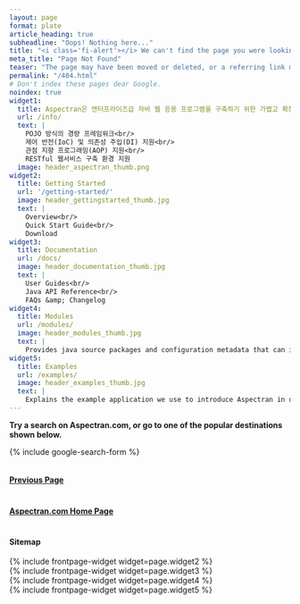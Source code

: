 ```yaml
---
layout: page
format: plate
article_heading: true
subheadline: "Oops! Nothing here..."
title: "<i class='fi-alert'></i> We can't find the page you were looking for."
meta_title: "Page Not Found"
teaser: "The page may have been moved or deleted, or a referring link may be incorrect."
permalink: "/404.html"
# Don't index these pages dear Google.
noindex: true
widget1:
  title: Aspectran은 엔터프라이즈급 자바 웹 응용 프로그램을 구축하기 위한 가볍고 확장 가능한 프레임워크입니다.
  url: /info/
  text: |
    POJO 방식의 경량 프레임워크<br/>
    제어 반전(IoC) 및 의존성 주입(DI) 지원<br/>
    관점 지향 프로그래밍(AOP) 지원<br/>
    RESTful 웹서비스 구축 환경 지원
  image: header_aspectran_thumb.png
widget2:
  title: Getting Started
  url: '/getting-started/'
  image: header_gettingstarted_thumb.jpg
  text: |
    Overview<br/>
    Quick Start Guide<br/>
    Download
widget3:
  title: Documentation
  url: /docs/
  image: header_documentation_thumb.jpg
  text: |
    User Guides<br/>
    Java API Reference<br/>
    FAQs &amp; Changelog
widget4:
  title: Modules
  url: /modules/
  image: header_modules_thumb.jpg
  text: |
    Provides java source packages and configuration metadata that can integrate the various external libraries.
widget5:
  title: Examples
  url: /examples/
  image: header_examples_thumb.jpg
  text: |
    Explains the example application we use to introduce Aspectran in detail.
---
```


**Try a search on Aspectran.com, or go to one of the popular destinations shown below.**

{% include google-search-form %}

<div class="row t40">
  <div class="medium-3 columns text-center t10">
    <div class="panel">
      <a href="javascript:history.back();"><h4><i class='fi-arrow-left'></i> Previous Page</h4></a>
    </div>
  </div>
  <div class="medium-6 columns text-center t10">
    <div class="panel">
      <a href="{{ site.baseurl }}/"><h4><i class='fi-home'></i> Aspectran.com Home Page</h4></a>
    </div>
  </div>
  <div class="medium-3 columns text-center t10">
    <div class="panel">
      <a><h4><i class='fi-map'></i> Sitemap</h4></a>
    </div>
  </div>
</div>

<div class="row t50">
  <div class="medium-6 large-3 columns b10">
    {% include frontpage-widget widget=page.widget2 %}
  </div>
  <div class="medium-6 large-3 columns b10">
    {% include frontpage-widget widget=page.widget3 %}
  </div>
  <div class="medium-6 large-3 columns b10">
    {% include frontpage-widget widget=page.widget4 %}
  </div>
  <div class="medium-6 large-3 columns b10">
    {% include frontpage-widget widget=page.widget5 %}
  </div>
</div>
